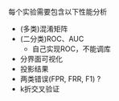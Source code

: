每个实验需要包含以下性能分析
- (多类)混淆矩阵
- (二分类)ROC、AUC
	- 自己实现ROC，不能调库
- 分界面可视化
- 投影结果
- 两类错误(FPR, FRR, F1) ?
- k折交叉验证
